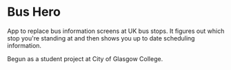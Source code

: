# Bus Hero
App to replace bus information screens at UK bus stops. It figures out which stop you're standing at and then shows you up to date scheduling information.

Begun as a student project at City of Glasgow College.